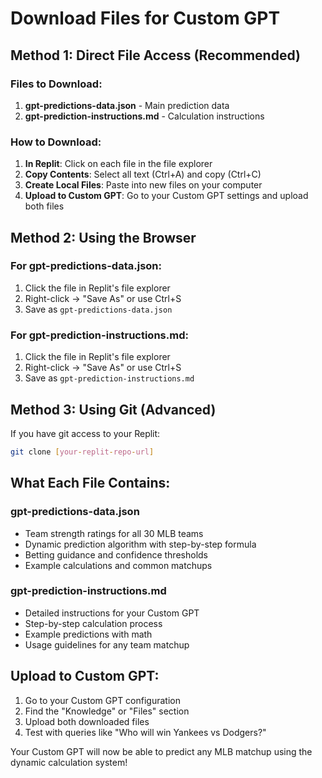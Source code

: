 # Download Files for Custom GPT

## Method 1: Direct File Access (Recommended)

### Files to Download:
1. **gpt-predictions-data.json** - Main prediction data
2. **gpt-prediction-instructions.md** - Calculation instructions

### How to Download:
1. **In Replit**: Click on each file in the file explorer
2. **Copy Contents**: Select all text (Ctrl+A) and copy (Ctrl+C)
3. **Create Local Files**: Paste into new files on your computer
4. **Upload to Custom GPT**: Go to your Custom GPT settings and upload both files

## Method 2: Using the Browser

### For gpt-predictions-data.json:
1. Click the file in Replit's file explorer
2. Right-click → "Save As" or use Ctrl+S
3. Save as `gpt-predictions-data.json`

### For gpt-prediction-instructions.md:
1. Click the file in Replit's file explorer  
2. Right-click → "Save As" or use Ctrl+S
3. Save as `gpt-prediction-instructions.md`

## Method 3: Using Git (Advanced)

If you have git access to your Replit:
```bash
git clone [your-replit-repo-url]
```

## What Each File Contains:

### gpt-predictions-data.json
- Team strength ratings for all 30 MLB teams
- Dynamic prediction algorithm with step-by-step formula
- Betting guidance and confidence thresholds
- Example calculations and common matchups

### gpt-prediction-instructions.md
- Detailed instructions for your Custom GPT
- Step-by-step calculation process
- Example predictions with math
- Usage guidelines for any team matchup

## Upload to Custom GPT:
1. Go to your Custom GPT configuration
2. Find the "Knowledge" or "Files" section
3. Upload both downloaded files
4. Test with queries like "Who will win Yankees vs Dodgers?"

Your Custom GPT will now be able to predict any MLB matchup using the dynamic calculation system!